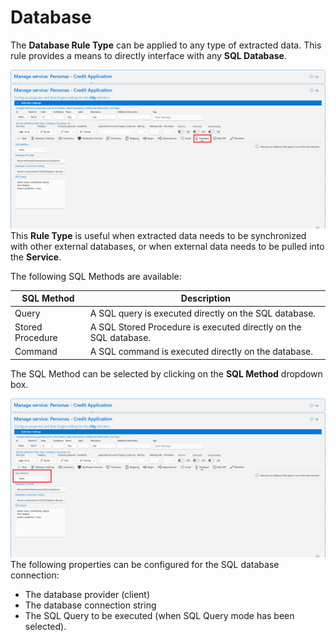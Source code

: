 # Database

The **Database Rule Type** can be applied to any type of extracted data. This rule provides a means to directly interface with any **SQL Database**.

![](../../assets/image%20%28118%29.png)
This **Rule Type** is useful when extracted data needs to be synchronized with other external databases, or when external data needs to be pulled into the **Service**.

The following SQL Methods are available:

| SQL Method       | Description                                                      |
| ---------------- | ---------------------------------------------------------------- |
| Query            | A SQL query is executed directly on the SQL database.            |
| Stored Procedure | A SQL Stored Procedure is executed directly on the SQL database. |
| Command          | A SQL command is executed directly on the database.              |

The SQL Method can be selected by clicking on the **SQL Method** dropdown box.

![](../../assets/image%20%2816%29%20%282%29.png)
The following properties can be configured for the SQL database connection:

* The database provider (client)
* The database connection string
* The SQL Query to be executed (when SQL Query mode has been selected).



